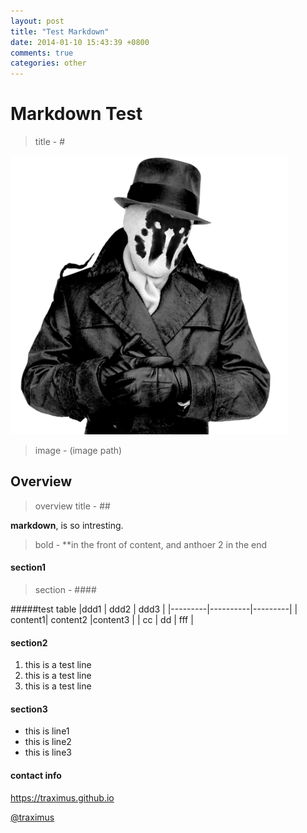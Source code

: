 ```yaml
---
layout: post
title: "Test Markdown"
date: 2014-01-10 15:43:39 +0800
comments: true
categories: other
---
```


# Markdown Test
>title - #

![markdown icon](/images/tx.png)<!--more-->

>image - (image path) 

## Overview
>overview title - ##

**markdown**, is so intresting.
>bold - **in the front of content, and anthoer 2 in the end

#### section1
>section - ####


#####test table
|ddd1     |   ddd2   | ddd3    |
|---------|----------|---------|
| content1| content2 |content3 |
| cc	  |    dd    | fff     |


#### section2
1. this is a test line
2. this is a test line
3. this is a test line

#### section3
- this is line1
- this is line2
- this is line3

#### contact info
<https://traximus.github.io>

[@traximus](https://github.com/traximus)




